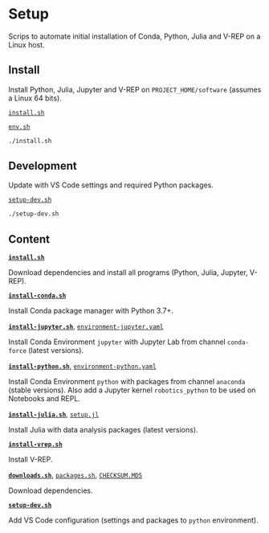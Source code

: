 # Setup

Scrips to automate initial installation of Conda, Python, Julia and V-REP on a Linux host.


## Install

Install Python, Julia, Jupyter and V-REP on `PROJECT_HOME/software`  (assumes a Linux 64 bits).

[`install.sh`](install.sh)

[`env.sh`](../conf/env.sh)

```sh
./install.sh
```


## Development

Update with VS Code settings and required Python packages.

[`setup-dev.sh`](setup-dev.sh)

```sh
./setup-dev.sh
```


## Content

[**`install.sh`**](install.sh)

Download dependencies and install all programs (Python, Julia, Jupyter, V-REP).


[**`install-conda.sh`**](install-conda.sh)

Install Conda package manager with Python 3.7+.


[**`install-jupyter.sh`**](install-jupyter.sh), [`environment-jupyter.yaml`](environment-jupyter.yaml)

Install Conda Environment `jupyter` with Jupyter Lab from channel `conda-force` (latest versions).


[**`install-python.sh`**](install-python.sh), [`environment-python.yaml`](environment-python.yaml)

Install Conda Environment `python` with packages from channel `anaconda` (stable versions). Also add a Jupyter kernel `robotics_python` to be used on Notebooks and REPL.


[**`install-julia.sh`**](install-julia.sh), [`setup.jl`](setup.jl)

Install Julia with data analysis packages (latest versions).


[**`install-vrep.sh`**](install-vrep.sh)

Install V-REP.


[**`downloads.sh`**](downloads.sh), [`packages.sh`](packages.sh), [`CHECKSUM.MD5`](CHECKSUM.MD5)

Download dependencies.


[**`setup-dev.sh`**](setup-dev.sh)

Add VS Code configuration (settings and packages to `python` environment).
